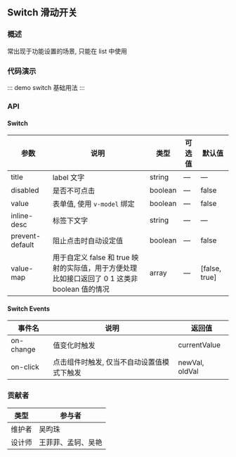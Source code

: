 ## Switch 滑动开关

### 概述

常出现于功能设置的场景, 只能在 list 中使用

### 代码演示

::: demo switch
基础用法
:::

### API

#### Switch
| 参数      | 说明          | 类型      | 可选值                           | 默认值  |
|---------- |-------------- |---------- |--------------------------------  |-------- |
| title | label 文字 | string | — | — |
| disabled | 是否不可点击 | boolean | — | false |
| value | 表单值, 使用 `v-model` 绑定 | boolean | — | false |
| inline-desc | 标签下文字 | string | — | — |
| prevent-default | 阻止点击时自动设定值 | boolean | — | false |
| value-map | 用于自定义 false 和 true 映射的实际值，用于方便处理比如接口返回了 0 1 这类非 boolean 值的情况 | array | — | [false, true] |

#### Switch Events
| 事件名      | 说明          | 返回值                           |
|---------- |-------------- |--------------------------------  |
| on-change | 值变化时触发 | currentValue |
| on-click | 点击组件时触发, 仅当不自动设置值模式下触发 | newVal, oldVal |

### 贡献者
| 类型       | 参与者                          |
|---------- |--------------------------------  |
| 维护者 | 吴昀珠 |
| 设计师 | 王菲菲、孟轲、吴艳 |

